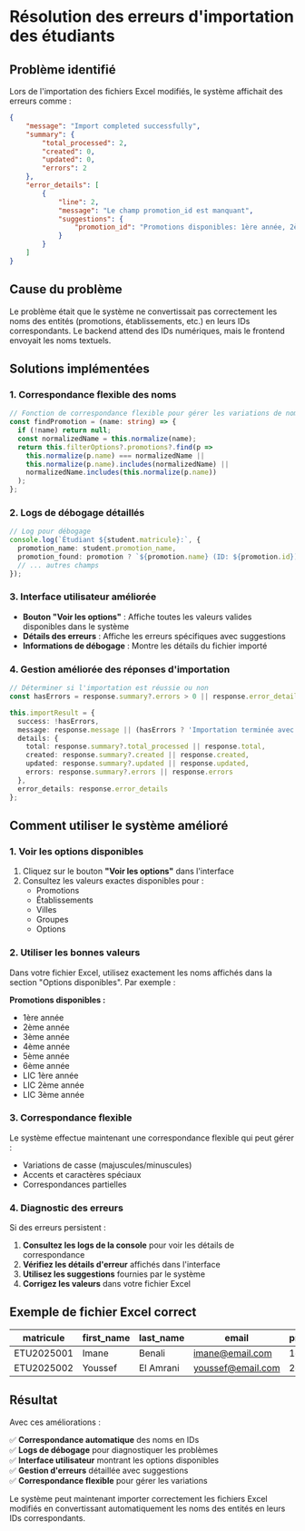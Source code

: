# Résolution des erreurs d'importation des étudiants

## Problème identifié

Lors de l'importation des fichiers Excel modifiés, le système affichait des erreurs comme :
```json
{
    "message": "Import completed successfully",
    "summary": {
        "total_processed": 2,
        "created": 0,
        "updated": 0,
        "errors": 2
    },
    "error_details": [
        {
            "line": 2,
            "message": "Le champ promotion_id est manquant",
            "suggestions": {
                "promotion_id": "Promotions disponibles: 1ère année, 2ème année, 3ème année, 4ème année, 5ème année, 6ème année, LIC 1ère année, LIC 2ème année, LIC 3ème année"
            }
        }
    ]
}
```

## Cause du problème

Le problème était que le système ne convertissait pas correctement les noms des entités (promotions, établissements, etc.) en leurs IDs correspondants. Le backend attend des IDs numériques, mais le frontend envoyait les noms textuels.

## Solutions implémentées

### 1. Correspondance flexible des noms

```typescript
// Fonction de correspondance flexible pour gérer les variations de noms
const findPromotion = (name: string) => {
  if (!name) return null;
  const normalizedName = this.normalize(name);
  return this.filterOptions?.promotions?.find(p => 
    this.normalize(p.name) === normalizedName ||
    this.normalize(p.name).includes(normalizedName) ||
    normalizedName.includes(this.normalize(p.name))
  );
};
```

### 2. Logs de débogage détaillés

```typescript
// Log pour débogage
console.log(`Étudiant ${student.matricule}:`, {
  promotion_name: student.promotion_name,
  promotion_found: promotion ? `${promotion.name} (ID: ${promotion.id})` : 'Non trouvée',
  // ... autres champs
});
```

### 3. Interface utilisateur améliorée

- **Bouton "Voir les options"** : Affiche toutes les valeurs valides disponibles dans le système
- **Détails des erreurs** : Affiche les erreurs spécifiques avec suggestions
- **Informations de débogage** : Montre les détails du fichier importé

### 4. Gestion améliorée des réponses d'importation

```typescript
// Déterminer si l'importation est réussie ou non
const hasErrors = response.summary?.errors > 0 || response.error_details?.length > 0;

this.importResult = {
  success: !hasErrors,
  message: response.message || (hasErrors ? 'Importation terminée avec des erreurs' : 'Importation réussie !'),
  details: {
    total: response.summary?.total_processed || response.total,
    created: response.summary?.created || response.created,
    updated: response.summary?.updated || response.updated,
    errors: response.summary?.errors || response.errors
  },
  error_details: response.error_details
};
```

## Comment utiliser le système amélioré

### 1. Voir les options disponibles

1. Cliquez sur le bouton **"Voir les options"** dans l'interface
2. Consultez les valeurs exactes disponibles pour :
   - Promotions
   - Établissements
   - Villes
   - Groupes
   - Options

### 2. Utiliser les bonnes valeurs

Dans votre fichier Excel, utilisez exactement les noms affichés dans la section "Options disponibles". Par exemple :

**Promotions disponibles :**
- 1ère année
- 2ème année
- 3ème année
- 4ème année
- 5ème année
- 6ème année
- LIC 1ère année
- LIC 2ème année
- LIC 3ème année

### 3. Correspondance flexible

Le système effectue maintenant une correspondance flexible qui peut gérer :
- Variations de casse (majuscules/minuscules)
- Accents et caractères spéciaux
- Correspondances partielles

### 4. Diagnostic des erreurs

Si des erreurs persistent :

1. **Consultez les logs de la console** pour voir les détails de correspondance
2. **Vérifiez les détails d'erreur** affichés dans l'interface
3. **Utilisez les suggestions** fournies par le système
4. **Corrigez les valeurs** dans votre fichier Excel

## Exemple de fichier Excel correct

| matricule | first_name | last_name | email | promotion_name | etablissement_name | ville_name | group_title | option_name |
|------------|------------|-----------|-------|----------------|-------------------|------------|-------------|-------------|
| ETU2025001 | Imane | Benali | imane@email.com | 1ère année | Université A | Casablanca | Groupe A | Option 1 |
| ETU2025002 | Youssef | El Amrani | youssef@email.com | 2ème année | Université B | Rabat | Groupe B | Option 2 |

## Résultat

Avec ces améliorations :

✅ **Correspondance automatique** des noms en IDs  
✅ **Logs de débogage** pour diagnostiquer les problèmes  
✅ **Interface utilisateur** montrant les options disponibles  
✅ **Gestion d'erreurs** détaillée avec suggestions  
✅ **Correspondance flexible** pour gérer les variations  

Le système peut maintenant importer correctement les fichiers Excel modifiés en convertissant automatiquement les noms des entités en leurs IDs correspondants.
